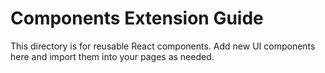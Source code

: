 # Components Extension Guide

This directory is for reusable React components. Add new UI components here and import them into your pages as needed.
